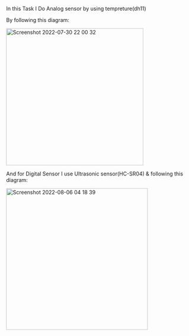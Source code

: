 In this Task I Do Analog sensor by using tempreture(dh11)

By following this diagram:

<img width="370" alt="Screenshot 2022-07-30 22 00 32" src="https://user-images.githubusercontent.com/48599199/183228187-b84301bb-4990-493a-9175-d0dfb91fd5be.png">

And for Digital Sensor I use Ultrasonic sensor(HC-SR04) & following  this diagram:

<img width="382" alt="Screenshot 2022-08-06 04 18 39" src="https://user-images.githubusercontent.com/48599199/183228249-c7cb8998-d634-49bd-a894-458b3d4d7697.png">
